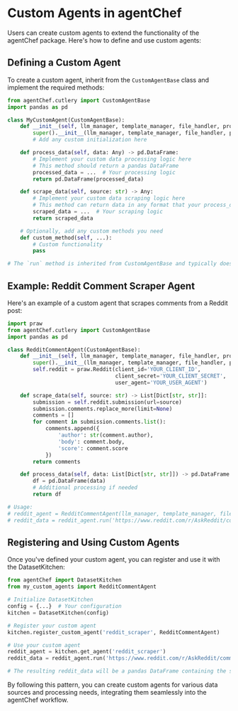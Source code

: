 # Custom Agents in agentChef

Users can create custom agents to extend the functionality of the agentChef package. Here's how to define and use custom agents:

## Defining a Custom Agent

To create a custom agent, inherit from the `CustomAgentBase` class and implement the required methods:

```python
from agentChef.cutlery import CustomAgentBase
import pandas as pd

class MyCustomAgent(CustomAgentBase):
    def __init__(self, llm_manager, template_manager, file_handler, prompt_manager, document_loader):
        super().__init__(llm_manager, template_manager, file_handler, prompt_manager, document_loader)
        # Add any custom initialization here

    def process_data(self, data: Any) -> pd.DataFrame:
        # Implement your custom data processing logic here
        # This method should return a pandas DataFrame
        processed_data = ...  # Your processing logic
        return pd.DataFrame(processed_data)

    def scrape_data(self, source: str) -> Any:
        # Implement your custom data scraping logic here
        # This method can return data in any format that your process_data method can handle
        scraped_data = ...  # Your scraping logic
        return scraped_data

    # Optionally, add any custom methods you need
    def custom_method(self, ...):
        # Custom functionality
        pass

# The `run` method is inherited from CustomAgentBase and typically doesn't need to be overridden
```

## Example: Reddit Comment Scraper Agent

Here's an example of a custom agent that scrapes comments from a Reddit post:

```python
import praw
from agentChef.cutlery import CustomAgentBase
import pandas as pd

class RedditCommentAgent(CustomAgentBase):
    def __init__(self, llm_manager, template_manager, file_handler, prompt_manager, document_loader):
        super().__init__(llm_manager, template_manager, file_handler, prompt_manager, document_loader)
        self.reddit = praw.Reddit(client_id='YOUR_CLIENT_ID',
                                  client_secret='YOUR_CLIENT_SECRET',
                                  user_agent='YOUR_USER_AGENT')

    def scrape_data(self, source: str) -> List[Dict[str, str]]:
        submission = self.reddit.submission(url=source)
        submission.comments.replace_more(limit=None)
        comments = []
        for comment in submission.comments.list():
            comments.append({
                'author': str(comment.author),
                'body': comment.body,
                'score': comment.score
            })
        return comments

    def process_data(self, data: List[Dict[str, str]]) -> pd.DataFrame:
        df = pd.DataFrame(data)
        # Additional processing if needed
        return df

# Usage:
# reddit_agent = RedditCommentAgent(llm_manager, template_manager, file_handler, prompt_manager, document_loader)
# reddit_data = reddit_agent.run('https://www.reddit.com/r/AskReddit/comments/abcxyz/example_post/')
```

## Registering and Using Custom Agents

Once you've defined your custom agent, you can register and use it with the DatasetKitchen:

```python
from agentChef import DatasetKitchen
from my_custom_agents import RedditCommentAgent

# Initialize DatasetKitchen
config = {...}  # Your configuration
kitchen = DatasetKitchen(config)

# Register your custom agent
kitchen.register_custom_agent('reddit_scraper', RedditCommentAgent)

# Use your custom agent
reddit_agent = kitchen.get_agent('reddit_scraper')
reddit_data = reddit_agent.run('https://www.reddit.com/r/AskReddit/comments/abcxyz/example_post/')

# The resulting reddit_data will be a pandas DataFrame containing the scraped and processed Reddit comments
```

By following this pattern, you can create custom agents for various data sources and processing needs, integrating them seamlessly into the agentChef workflow.